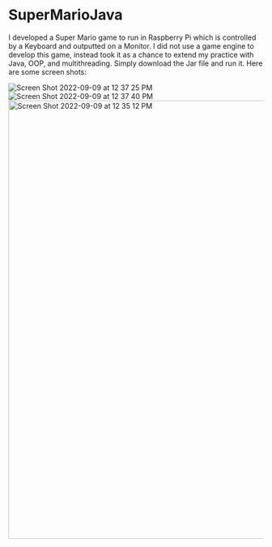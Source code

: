 # SuperMarioJava

I developed a Super Mario game to run in Raspberry Pi which is controlled by a Keyboard and outputted on a Monitor. I did not use a game engine to develop this game, instead took it as a chance to extend my practice with Java, OOP, and multithreading. Simply download the Jar file and run it.
Here are some screen shots: 

![Screen Shot 2022-09-09 at 12 37 25 PM](https://user-images.githubusercontent.com/69740570/189399122-fb08e249-6735-4d98-8e27-e2a8223cb332.png)
![Screen Shot 2022-09-09 at 12 37 40 PM](https://user-images.githubusercontent.com/69740570/189399145-269ce757-ed56-47d8-878a-a557b5f80a7c.png)
<img width="864" alt="Screen Shot 2022-09-09 at 12 35 12 PM" src="https://user-images.githubusercontent.com/69740570/189398770-87f72038-97c3-4c6f-8e4d-1ab2bcd006e1.png">
